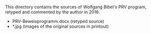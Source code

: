 This directory contains the sources of Wolfgang Bibel's PRV program, retyped and commented by the author in 2016.

- PRV-Beweisprogramm.docx (retyped source)
- *.jpg (images of the original sources in printout)

